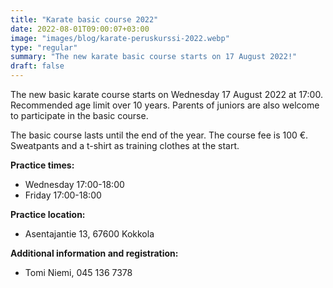 ```yaml
---
title: "Karate basic course 2022"
date: 2022-08-01T09:00:07+03:00
image: "images/blog/karate-peruskurssi-2022.webp"
type: "regular"
summary: "The new karate basic course starts on 17 August 2022!"
draft: false
---
```

The new basic karate course starts on Wednesday 17 August 2022 at 17:00. Recommended age limit over 10 years. Parents of juniors are also welcome to participate in the basic course.

The basic course lasts until the end of the year. The course fee is 100 €.
Sweatpants and a t-shirt as training clothes at the start.

**Practice times:**

- Wednesday 17:00-18:00
- Friday 17:00-18:00

**Practice location:**

- Asentajantie 13, 67600 Kokkola

**Additional information and registration:**

- Tomi Niemi, 045 136 7378
